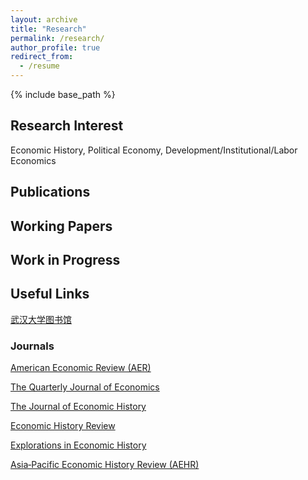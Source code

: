```yaml
---
layout: archive
title: "Research"
permalink: /research/
author_profile: true
redirect_from:
  - /resume
---
```


{% include base_path %}

## Research Interest

Economic History, Political Economy, Development/Institutional/Labor Economics

## Publications

## Working Papers


## Work in Progress

## Useful Links

[武汉大学图书馆](https://www.lib.whu.edu.cn/)

### Journals

[American Economic Review (AER)](https://www.aeaweb.org/journals/aer)

[The Quarterly Journal of Economics](https://academic.oup.com/qje)

[The Journal of Economic History](https://www.cambridge.org/core/journals/journal-of-economic-history)

[Economic History Review](https://onlinelibrary.wiley.com/journal/14680289)

[Explorations in Economic History](https://www.sciencedirect.com/journal/explorations-in-economic-history)

[Asia‐Pacific Economic History Review (AEHR)](https://onlinelibrary.wiley.com/journal/2832157x)
